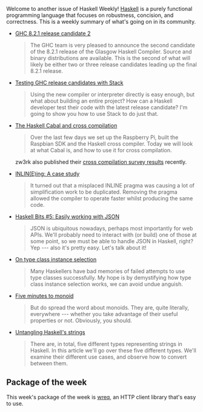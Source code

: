 <!-- 2017-05-18 -->

Welcome to another issue of Haskell Weekly!
[Haskell](https://www.haskell.org) is a purely functional programming language that focuses on robustness, concision, and correctness.
This is a weekly summary of what's going on in its community.

-   [GHC 8.2.1 release candidate 2](https://mail.haskell.org/pipermail/ghc-devs/2017-May/014197.html)

    > The GHC team is very pleased to announce the second candidate of the 8.2.1 release of the Glasgow Haskell Compiler. Source and binary distributions are available. This is the second of what will likely be either two or three release candidates leading up the final 8.2.1 release.

-   [Testing GHC release candidates with Stack](http://taylor.fausak.me/2017/05/17/testing-ghc-release-candidates-with-stack/)

    > Using the new compiler or interpreter directly is easy enough, but what about building an entire project? How can a Haskell developer test their code with the latest release candidate? I'm going to show you how to use Stack to do just that.

-   [The Haskell Cabal and cross compilation](https://medium.com/@zw3rk/the-haskell-cabal-and-cross-compilation-e9885fd5e2f)

    > Over the last few days we set up the Raspberry Pi, built the Raspbian SDK and the Haskell cross compiler. Today we will look at what Cabal is, and how to use it for cross compilation.

    zw3rk also published their [cross compilation survey results](https://medium.com/@zw3rk/cross-compilation-survey-results-3988ad1b677b) recently.

-   [INLIN(E)ing: A case study](https://mpickering.github.io/posts/2017-05-17-inlining-case-study.html)

    > It turned out that a misplaced INLINE pragma was causing a lot of simplification work to be duplicated. Removing the pragma allowed the compiler to operate faster whilst producing the same code.

-   [Haskell Bits #5: Easily working with JSON](http://www.kovach.me/posts/2017-05-11-easy-json.html)

    > JSON is ubiquitous nowadays, perhaps most importantly for web APIs. We'll probably need to interact with (or build) one of those at some point, so we must be able to handle JSON in Haskell, right? Yep --- also it's pretty easy. Let's talk about it!

-   [On type class instance selection](https://hackernoon.com/typeclass-instance-selection-fea1068920e6)

    > Many Haskellers have bad memories of failed attempts to use type classes successfully. My hope is by demystifying how type class instance selection works, we can avoid undue anguish.

-   [Five minutes to monoid](https://medium.com/@sjsyrek/five-minutes-to-monoid-fe6f364d0bba)

    > But do spread the word about monoids. They are, quite literally, everywhere --- whether you take advantage of their useful properties or not. Obviously, you should.

-   [Untangling Haskell's strings](https://mmhaskell.com/blog/2017/5/15/untangling-haskells-strings)

    > There are, in total, five different types representing strings in Haskell. In this article we'll go over these five different types. We'll examine their different use cases, and observe how to convert between them.

## Package of the week

This week's package of the week is [wreq](https://www.stackage.org/lts-8.14/package/wreq-0.5.0.1),
an HTTP client library that's easy to use.
